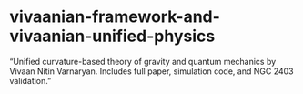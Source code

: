 # vivaanian-framework-and-vivaanian-unified-physics
“Unified curvature-based theory of gravity and quantum mechanics by Vivaan Nitin Varnaryan. Includes full paper, simulation code, and NGC 2403 validation.”
